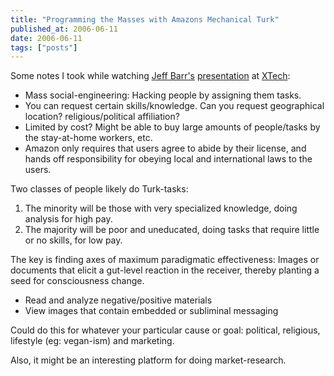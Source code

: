 ```yaml
---
title: "Programming the Masses with Amazons Mechanical Turk"
published_at: 2006-06-11
date: 2006-06-11
tags: ["posts"]
---
```

Some notes I took while watching [Jeff Barr's](http://www.syndic8.com/weblog/) [presentation](http://xtech06.usefulinc.com/schedule/detail/192) at [XTech](http://xtech06.usefulinc.com/):

*   Mass social-engineering: Hacking people by assigning them tasks.
*   You can request certain skills/knowledge. Can you request geographical location? religious/political affiliation?
*   Limited by cost? Might be able to buy large amounts of people/tasks by the stay-at-home workers, etc.
*   Amazon only requires that users agree to abide by their license, and hands off responsibility for obeying local and international laws to the users.

Two classes of people likely do Turk-tasks:

1.  The minority will be those with very specialized knowledge, doing analysis for high pay.
2.  The majority will be poor and uneducated, doing tasks that require little or no skills, for low pay.

The key is finding axes of maximum paradigmatic effectiveness: Images or documents that elicit a gut-level reaction in the receiver, thereby planting a seed for consciousness change.

*   Read and analyze negative/positive materials
*   View images that contain embedded or subliminal messaging

Could do this for whatever your particular cause or goal: political, religious, lifestyle (eg: vegan-ism) and marketing.

Also, it might be an interesting platform for doing market-research.
[ ](http://join.leashsex.com/track/MjA4MTo1OjU/)[ ](http://join.over18under21.com/track/MjA4MTo1OjE5/)[ ](http://join.secretaryhoes.com/track/MjA4MTo1OjE4/)[ ](http://join.sloppygaggers.com/track/MjA4MTo1OjEy/)[ ](http://join.spermblasters.com/track/MjA4MTo1OjQ/)[ ](http://join.stockingstars.com/track/MjA4MTo1OjM/)[ ](http://secure.fuckmyjeans.com/track/Mjg3OjI6Mg/)[ ](http://secure.lustyoffice.com/track/Mjg3OjI6Mw/)[ ](http://secure.thepussylicker.com/track/Mjg3OjI6MQ/)[ ](http://signup.asianbabymakers.com/track/NjE0OjI5Ojk/)[ ](http://signup.assholemassacre.com/track/NjE0OjI5OjI/)[ ](http://signup.bangkokstreetwhores.com/track/NjE0OjI5OjEw/)[ ](http://signup.blacksoneverything.com/track/NjE0OjI5OjQ/)[ ](http://signup.forbiddentokyo.com/track/NjE0OjI5OjE/)[ ](http://signup.racknrump.com/track/NjE0OjI5OjM/)[ ](http://signup.siamslam.com/track/NjE0OjI5Ojg/)[ ](http://signup.thedirtywhiteboy.com/track/NjE0OjI5Ojc/)[ ](http://signup.trannyfluid.com/track/NjE0OjI5OjEy/)[ ](http://join.classicbareback.com/track/MjA3OjExOjM/)[ ](http://join.goodoldxxx.com/track/MjA3OjExOjE/)[ ](http://join.nostalgiaporn.com/track/MjA3OjExOjQ/)[ ](http://signup.dviantangels.com/track/MTc0OjM6MQ/)[ ](http://signup.dviantboys.com/track/MTc0OjM6Mw/)[ ](http://signup.dviantexoticbabes.com/track/MTc0OjM6NQ/)[ ](http://signup.dvianthornyshemales.com/track/MTc0OjM6Nw/)[ ](http://signup.dviantmanatwork.com/track/MTc0OjM6Ng/)[ ](http://signup.dviantshemales.com/track/MTc0OjM6NA/)[ ](http://join.sexylette.com/track/MTkzOjI6MQ/)[ ](http://join.buttbunnies.com/track/MTAwMTM0OTo2OjE2/)[ ](http://join.cutecouples.com/track/MTAwMTM0OTo2OjU3/)[ ](http://join.dpbabes.com/track/MTAwMTM0OTo2OjQ0/)[ ](http://join.drippingcreampies.com/track/MTAwMTM0OTo2OjM/)[ ](http://join.interracial.com/track/MTAwMTM0OTo2OjI/)[ ](http://join.lesbiantraining.com/track/MTAwMTM0OTo2OjQ/)